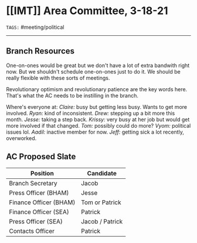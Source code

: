 # [[IMT]] Area Committee, 3-18-21
`TAGS:` #meeting/political 

---
## Branch Resources
One-on-ones would be great but we don't have a lot of extra bandwith right now. But we shouldn't schedule one-on-ones just to do it. We should be really flexible with these sorts of meetings. 

Revolutionary optimism and revolutionary patience are the key words here. That's what the AC needs to be instilling in the branch. 

Where's everyone at:
*Claire:* busy but getting less busy. Wants to get more involved. 
*Ryan:* kind of inconsistent. 
*Drew:* stepping up a bit more this month.
*Jesse:* taking a step back.
*Krissy:* very busy at her job but would get more involved if that changed.
*Tom:* possibly could do more?
*Vyom:* political issues lol.
*Aadil:* inactive member for now.
*Jeff:* getting sick a lot recently, overworked. 

## AC Proposed Slate
| Position               | Candidate       |
| ---------------------- | --------------- |
| Branch Secretary       | Jacob           |
| Press Officer (BHAM)   | Jesse           |
| Finance Officer (BHAM) | Tom or Patrick  |
| Finance Officer (SEA)  | Patrick         |
| Press Officer (SEA)    | Jacob / Patrick |
| Contacts Officer       | Patrick         | 

